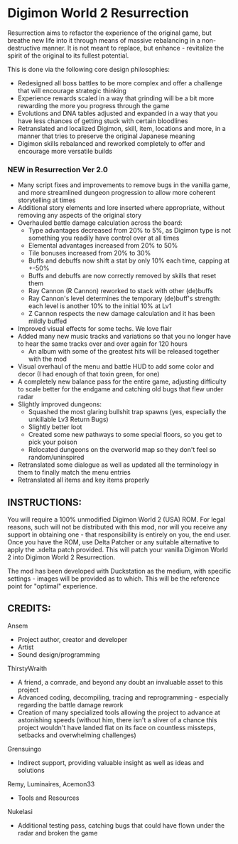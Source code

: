 # Digimon World 2 Resurrection

Resurrection aims to refactor the experience of the original game, but breathe new life into it through means of massive rebalancing in a non-destructive manner.
It is not meant to replace, but enhance - revitalize the spirit of the original to its fullest potential.

This is done via the following core design philosophies:

- Redesigned all boss battles to be more complex and offer a challenge that will encourage strategic thinking
- Experience rewards scaled in a way that grinding will be a bit more rewarding the more you progress through the game
- Evolutions and DNA tables adjusted and expanded in a way that you have less chances of getting stuck with certain bloodlines
- Retranslated and localized Digimon, skill, item, locations and more, in a manner that tries to preserve the original Japanese meaning
- Digimon skills rebalanced and reworked completely to offer and encourage more versatile builds

### NEW in Resurrection Ver 2.0

- Many script fixes and improvements to remove bugs in the vanilla game, and more streamlined dungeon progression to allow more coherent storytelling at times
- Additional story elements and lore inserted where appropriate, without removing any aspects of the original story 
- Overhauled battle damage calculation across the board:
	- Type advantages decreased from 20% to 5%, as Digimon type is not something you readily have control over at all times
	- Elemental advantages increased from 20% to 50%
	- Tile bonuses increased from 20% to 30%
	- Buffs and debuffs now shift a stat by only 10% each time, capping at +-50%
	- Buffs and debuffs are now correctly removed by skills that reset them
	- Ray Cannon (R Cannon) reworked to stack with other (de)buffs 
	- Ray Cannon's level determines the temporary (de)buff's strength: each level is another 10% to the initial 10% at Lv1
	- Z Cannon respects the new damage calculation and it has been mildly buffed
- Improved visual effects for some techs. We love flair
- Added many new music tracks and variations so that you no longer have to hear the same tracks over and over again for 120 hours
	- An album with some of the greatest hits will be released together with the mod
- Visual overhaul of the menu and battle HUD to add some color and decor (I had enough of that toxin green, for one)
- A completely new balance pass for the entire game, adjusting difficulty to scale better for the endgame and catching old bugs that flew under radar
- Slightly improved dungeons:
	- Squashed the most glaring bullshit trap spawns (yes, especially the unkillable Lv3 Return Bugs)
	- Slightly better loot
	- Created some new pathways to some special floors, so you get to pick your poison
	- Relocated dungeons on the overworld map so they don't feel so random/uninspired
- Retranslated some dialogue as well as updated all the terminology in them to finally match the menu entries
- Retranslated all items and key items properly


## INSTRUCTIONS:

You will require a 100% unmodified Digimon World 2 (USA) ROM. For legal reasons, such will not be distributed with this mod, nor will you receive any support in obtaining one - that responsibility is entirely on you, the end user.
Once you have the ROM, use Delta Patcher or any suitable alternative to apply the .xdelta patch provided. This will patch your vanilla Digimon World 2 into Digimon World 2 Resurrection.

The mod has been developed with Duckstation as the medium, with specific settings - images will be provided as to which. This will be the reference point for "optimal" experience.


## CREDITS:

Ansem
- Project author, creator and developer
- Artist
- Sound design/programming

ThirstyWraith
- A friend, a comrade, and beyond any doubt an invaluable asset to this project
- Advanced coding, decompiling, tracing and reprogramming - especially regarding the battle damage rework
- Creation of many specialized tools allowing the project to advance at astonishing speeds
(without him, there isn't a sliver of a chance this project wouldn't have landed flat on its face on countless missteps, setbacks and overwhelming challenges)

Grensuingo
- Indirect support, providing valuable insight as well as ideas and solutions

Remy, Luminaires, Acemon33
- Tools and Resources

Nukelasi
- Additional testing pass, catching bugs that could have flown under the radar and broken the game
